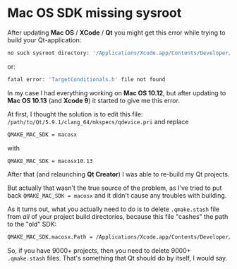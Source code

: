 # Mac OS SDK missing sysroot

After updating **Mac OS** / **XCode** / **Qt** you might get this error while trying to build your Qt-application:

``` bash
no such sysroot directory: '/Applications/Xcode.app/Contents/Developer/Platforms/MacOSX.platform/Developer/SDKs/MacOSX10.12.sdk' [-Wmissing-sysroot]
```

or:

``` bash
fatal error: 'TargetConditionals.h' file not found
```

In my case I had everything working on **Mac OS 10.12**, but after updating to **Mac OS 10.13** (and **Xcode 9**) it started to give me this error.

At first, I thought the solution is to edit this file: `/path/to/Qt/5.9.1/clang_64/mkspecs/qdevice.pri` and replace

``` bash
QMAKE_MAC_SDK = macosx
```

with

``` bash
QMAKE_MAC_SDK = macosx10.13
```

After that (and relaunching **Qt Creator**) I was able to re-build my Qt projects.

But actually that wasn't the true source of the problem, as I've tried to put back `QMAKE_MAC_SDK = macosx` and it didn't cause any troubles with building.

As it turns out, what you actually need to do is to delete `.qmake.stash` file from *all* of your project build directories, because this file "cashes" the path to the "old" SDK:

``` bash
QMAKE_MAC_SDK.macosx.Path = /Applications/Xcode.app/Contents/Developer/Platforms/MacOSX.platform/Developer/SDKs/MacOSX10.12.sdk
```

So, if you have 9000+ projects, then you need to delete 9000+ `.qmake.stash` files. That's something that Qt should do by itself, I would say.
